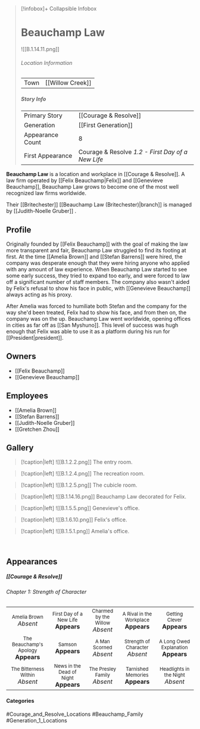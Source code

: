 > [!infobox]+ Collapsible Infobox
> # Beauchamp Law
> ![[B.1.14.11.png]] 
> ###### Location Information
> |  |  | 
> | ---- | ---- | 
> | Town | [[Willow Creek]] | 
> 
> ##### Story Info
> |  |  | 
> | ---- | ---- | 
> | Primary Story | [[Courage & Resolve]] | 
> | Generation | [[First Generation]]|
> | Appearance Count | 8 | 
> | First Appearance | Courage & Resolve *1.2 - First Day of a New Life*

**Beauchamp Law** is a location and workplace in [[Courage & Resolve]]. A law firm operated by [[Felix Beauchamp|Felix]] and [[Genevieve Beauchamp]],  Beauchamp Law grows to become one of the most well recognized law firms worldwide.

Their [[Britechester]] [[Beauchamp Law (Britechester)|branch]] is managed by [[Judith-Noelle Gruber]] .

## Profile
Originally founded by [[Felix Beauchamp]] with the goal of making the law more transparent and fair, Beauchamp Law struggled to find its footing at first. At the time [[Amelia Brown]] and [[Stefan Barrens]] were hired, the company was desperate enough that they were hiring anyone who applied with any amount of law experience. When Beauchamp Law started to see some early success, they tried to expand too early, and were forced to law off a significant number of staff members. The company also wasn't aided by Felix's refusal to show his face in public, with [[Genevieve Beauchamp]] always acting as his proxy.

After Amelia was forced to humiliate both Stefan and the company for the way she'd been treated, Felix had to show his face, and from then on, the company was on the up. Beauchamp Law went worldwide, opening offices in cities as far off as [[San Myshuno]]. This level of success was hugh enough that Felix was able to use it as a platform during his run for [[President|president]].

## Owners
- [[Felix Beauchamp]]
- [[Genevieve Beauchamp]]
## Employees
- [[Amelia Brown]]
- [[Stefan Barrens]]
- [[Judith-Noelle Gruber]]
- [[Gretchen Zhou]]

## Gallery
> [!caption|left]
> ![[B.1.2.2.png]] 
> The entry room.

> [!caption|left]
> ![[B.1.2.4.png]] 
> The recreation room.

> [!caption|left]
> ![[B.1.2.5.png]] 
> The cubicle room.

> [!caption|left]
> ![[B.1.14.16.png]] 
> Beauchamp Law decorated for Felix.

> [!caption|left]
> ![[B.1.5.5.png]] 
> Genevieve's office.

> [!caption|left]
> ![[B.1.6.10.png]] 
> Felix's office.

> [!caption|left]
> ![[B.1.5.1.png]] 
> Amelia's office.

<br style="clear:both; margin: 0; padding: 0" />

## Appearances
##### [[Courage & Resolve]]
###### Chapter 1: Strength of Character

|                                                                       |                                                                         |                                                                     |                                                                        |                                                                          |
| --------------------------------------------------------------------- | ----------------------------------------------------------------------- | ------------------------------------------------------------------- | ---------------------------------------------------------------------- | ------------------------------------------------------------------------ |
| <center><font size=2>Amelia Brown<br><font size=3>*Absent*            | <center><font size=2>First Day of a New Life<br><font size=3>**Appears**   | <center><font size=2>Charmed by the Willow<br><font size=3>*Absent* | <center><font size=2>A Rival in the Workplace<br><font size=3>**Appears** | <center><font size=2>Getting Clever<br><font size=3>**Appears**             |
| <center><font size=2>The Beauchamp's Apology<br><font size=3>**Appears** | <center><font size=2>Samson<br><font size=3>**Appears**                 | <center><font size=2>A Man Scorned<br><font size=3>*Absent*         | <center><font size=2>Strength of Character<br><font size=3>*Absent*    | <center><font size=2>A Long Owed Explanation<br><font size=3>**Appears** |
| <center><font size=2>The Bitterness Within<br><font size=3>*Absent*   | <center><font size=2>News in the Dead of Night<br><font size=3>**Appears** | <center><font size=2>The Presley Family<br><font size=3>*Absent*    | <center><font size=2>Tarnished Memories<br><font size=3>**Appears**       | <center><font size=2>Headlights in the Night<br><font size=3>*Absent*  |
#### Categories
#Courage_and_Resolve_Locations #Beauchamp_Family #Generation_1_Locations
